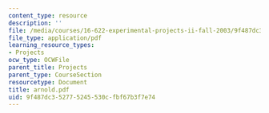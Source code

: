 ```yaml
---
content_type: resource
description: ''
file: /media/courses/16-622-experimental-projects-ii-fall-2003/9f487dc352775245530cfbf67b3f7e74_arnold.pdf
file_type: application/pdf
learning_resource_types:
- Projects
ocw_type: OCWFile
parent_title: Projects
parent_type: CourseSection
resourcetype: Document
title: arnold.pdf
uid: 9f487dc3-5277-5245-530c-fbf67b3f7e74
---
```

